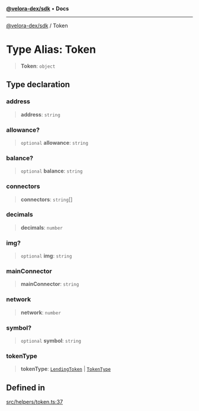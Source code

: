 [**@velora-dex/sdk**](../README.md) • **Docs**

***

[@velora-dex/sdk](../globals.md) / Token

# Type Alias: Token

> **Token**: `object`

## Type declaration

### address

> **address**: `string`

### allowance?

> `optional` **allowance**: `string`

### balance?

> `optional` **balance**: `string`

### connectors

> **connectors**: `string`[]

### decimals

> **decimals**: `number`

### img?

> `optional` **img**: `string`

### mainConnector

> **mainConnector**: `string`

### network

> **network**: `number`

### symbol?

> `optional` **symbol**: `string`

### tokenType

> **tokenType**: [`LendingToken`](../-internal-/type-aliases/LendingToken.md) \| [`TokenType`](../-internal-/type-aliases/TokenType.md)

## Defined in

[src/helpers/token.ts:37](https://github.com/VeloraDEX/sdk/blob/master/src/helpers/token.ts#L37)
